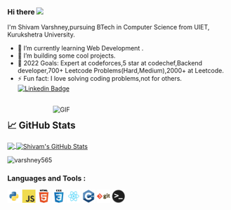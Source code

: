 ### Hi there <img src="https://raw.githubusercontent.com/MartinHeinz/MartinHeinz/master/wave.gif" width="30px">

I'm Shivam Varshney,pursuing BTech in Computer Science from UIET, Kurukshetra University.

- 🌱 I’m currently learning Web Development .
- 🤔 I’m building some cool projects.
- 🥅 2022 Goals: Expert at codeforces,5 star at codechef,Backend developer,700+ Leetcode Problems(Hard,Medium),2000+ at Leetcode.
- ⚡ Fun fact: I love solving coding problems,not for others.
 [![Linkedin Badge](https://img.shields.io/badge/-Linkedin-blue?style=flat-square&logo=Linkedin&logoColor=white&link=https://www.linkedin.com/in/shivam-varshney-9bb593206/)](https://www.linkedin.com/in/shivam-varshney-9bb593206/) 
</br>
<img align="right" alt="GIF" src="https://miro.medium.com/max/875/1*Urc28sbnORGOW5oyohQ06g.gif" width="400px" />


## &#x1f4c8; GitHub Stats

<a href="https://github.com/varshney565/varshney565">
  <img align="center" src="https://github-readme-stats.vercel.app/api/top-langs/?username=varshney565&title_color=ffffff&text_color=c9cacc&icon_color=2bbc8a&bg_color=1d1f21" />
</a>
<a href="https://github.com/varshney565/varshney565">
  <img align="center" src="https://github-readme-stats.vercel.app/api?username=varshney565&show_icons=true&line_height=27&count_private=true&title_color=ffffff&text_color=c9cacc&icon_color=2bbc8a&bg_color=1d1f21" alt="Shivam's GitHub Stats" />
</a>
<p align="left"> <img src="https://komarev.com/ghpvc/?username=varshney565&color=green&style=flat-square" alt="varshney565" /> </p>

### Languages and Tools :


<code><img height="30" src="https://raw.githubusercontent.com/github/explore/80688e429a7d4ef2fca1e82350fe8e3517d3494d/topics/python/python.png"></code>
<code><img height="30" src="https://raw.githubusercontent.com/github/explore/80688e429a7d4ef2fca1e82350fe8e3517d3494d/topics/javascript/javascript.png"></code>
<code><img height="30" src="https://raw.githubusercontent.com/github/explore/80688e429a7d4ef2fca1e82350fe8e3517d3494d/topics/html/html.png"></code>
<code><img height="30" src="https://raw.githubusercontent.com/github/explore/80688e429a7d4ef2fca1e82350fe8e3517d3494d/topics/css/css.png"></code>
<code><img height="30" src="https://raw.githubusercontent.com/github/explore/80688e429a7d4ef2fca1e82350fe8e3517d3494d/topics/react/react.png"></code>
<code><img height="30" src="https://raw.githubusercontent.com/github/explore/80688e429a7d4ef2fca1e82350fe8e3517d3494d/topics/cpp/cpp.png"></code>
<code><img height="30" src="https://raw.githubusercontent.com/github/explore/80688e429a7d4ef2fca1e82350fe8e3517d3494d/topics/git/git.png"></code>
<code><img height="30" src="https://raw.githubusercontent.com/github/explore/80688e429a7d4ef2fca1e82350fe8e3517d3494d/topics/terminal/terminal.png"></code>

<br>

